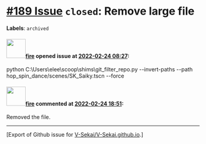 # [\#189 Issue](https://github.com/V-Sekai/V-Sekai.github.io/issues/189) `closed`: Remove large file
**Labels**: `archived`


#### <img src="https://avatars.githubusercontent.com/u/32321?u=c2e06a3d2b49a467aa907e54aa259516440267cc&v=4" width="50">[fire](https://github.com/fire) opened issue at [2022-02-24 08:27](https://github.com/V-Sekai/V-Sekai.github.io/issues/189):

 python C:\Users\elee\scoop\shims\git_filter_repo.py  --invert-paths --path hop_spin_dance/scenes/SK_Saiky.tscn --force

#### <img src="https://avatars.githubusercontent.com/u/32321?u=c2e06a3d2b49a467aa907e54aa259516440267cc&v=4" width="50">[fire](https://github.com/fire) commented at [2022-02-24 18:51](https://github.com/V-Sekai/V-Sekai.github.io/issues/189#issuecomment-1050157675):

Removed the file.


-------------------------------------------------------------------------------



[Export of Github issue for [V-Sekai/V-Sekai.github.io](https://github.com/V-Sekai/V-Sekai.github.io).]
